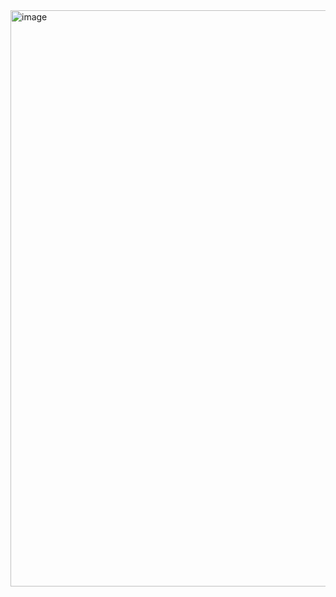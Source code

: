 
<img width="922" alt="image" src="https://github.com/user-attachments/assets/48200209-af0d-4db9-9069-af93ea4d2cd3">

